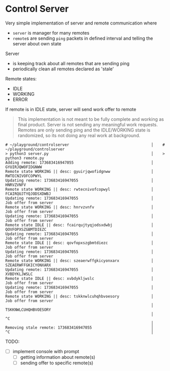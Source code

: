 # Control Server

Very simple implementation of server and remote communication where
 * `server` is manager for many remotes
 * `remote`s are sending `ping` packets in defined interval and telling the server about own state 

Server
 * is keeping track about all remotes that are sending ping
 * periodically clean all remotes declared as 'stale'

Remote states:
 * IDLE
 * WORKING
 * ERROR
 
If remote is in IDLE state, server will send work offer to remote

> This implementation is not meant to be fully complete and working as final product.
Server is not sending any meaningful work requests.
Remotes are only sending ping and the IDLE/WORKING state is randomized, so its not doing any real work at background.  



```
# ~/playground/controlserver                                    │    # ~/playground/controlserver
> python3 server.py                                             │    > python3 remote.py
Adding remote: 173683416947055                                  │    GYUIRJQWOFIDGNWW
Remote state WORKING || desc: gyuirjqwofidgnww                  │    RWTECNIVOFCOPWYL
Updating remote: 173683416947055                                │    HNRVZVNFV
Remote state WORKING || desc: rwtecnivofcopwyl                  │    FCAIRQUJTYQJODSXDWBJ
Updating remote: 173683416947055                                │    Job offer from server
Remote state WORKING || desc: hnrvzvnfv                         │    Job offer from server
Updating remote: 173683416947055                                │    Job offer from server
Remote state IDLE || desc: fcairqujtyqjodsxdwbj                 │    QOVFOPXSZGBMTDIEZC
Updating remote: 173683416947055                                │    Job offer from server
Remote state IDLE || desc: qovfopxszgbmtdiezc                   │    Job offer from server
Updating remote: 173683416947055                                │    Job offer from server
Remote state WORKING || desc: szeaerwffgkicyonxarx              │    SZEAERWFFGKICYONXARX
Updating remote: 173683416947055                                │    XVBDYKLJWSLC
Remote state IDLE || desc: xvbdykljwslc                         │    Job offer from server
Updating remote: 173683416947055                                │    Job offer from server
Remote state WORKING || desc: tskknwlcuhqhbvoesory              │    Job offer from server
                                                                │    TSKKNWLCUHQHBVOESORY
                                                                │    ^C
                                                                │
Removing stale remote: 173683416947055                          │
^C                                                              │
```

TODO:
 * [ ] implement console with prompt
    * [ ] getting information about remote(s)
    * [ ] sending offer to specific remote(s) 